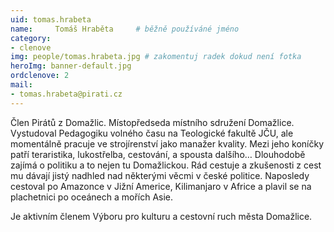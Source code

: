 ```yaml
---
uid: tomas.hrabeta
name:     Tomáš Hraběta 	# běžně používáné jméno
category:
- clenove
img: people/tomas.hrabeta.jpg # zakomentuj radek dokud není fotka
heroImg: banner-default.jpg
ordclenove: 2
mail:
- tomas.hrabeta@pirati.cz
---
```


Člen Pirátů z Domažlic. Místopředseda místního sdružení Domažlice. Vystudoval Pedagogiku volného času na Teologické fakultě JČU, ale momentálně pracuje ve strojírenství jako manažer kvality. Mezi jeho koníčky patří teraristika, lukostřelba, cestování, a spousta dalšího… Dlouhodobě zajímá o politiku a to nejen tu Domažlickou. Rád cestuje a zkušenosti z cest mu dávají jistý nadhled nad některými věcmi v české politice. Naposledy cestoval po Amazonce v Jižní Americe, Kilimanjaro v Africe a plavil se na plachetnici po oceánech a mořích Asie. 

Je aktivním členem Výboru pro kulturu a cestovní ruch města Domažlice.
